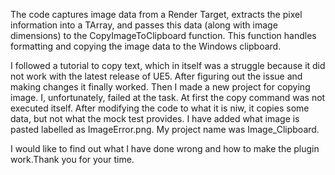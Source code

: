The code captures image data from a Render Target, extracts the pixel information into a TArray<FColor>, and passes this data (along with image dimensions) to the CopyImageToClipboard function. 
This function handles formatting and copying the image data to the Windows clipboard. 

I followed a tutorial to copy text, which in itself was a struggle because it did not work with the latest release of UE5. After figuring out the issue and making changes it finally worked. 
Then I made a new project for copying image. I, unfortunately, failed at the task. At first the copy command was not executed itself. After modifying the code to what it is niw, it copies some data,
but not what the mock test provides. I have added what image is pasted labelled as ImageError.png. My project name was Image_Clipboard.

I would like to find out what I have done wrong and how to make the plugin work.Thank you for your time.

